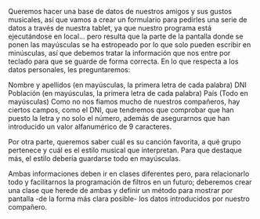 Queremos hacer una base de datos de nuestros amigos y sus gustos musicales, así que vamos a crear un formulario para pedirles una serie de datos a través de nuestra tablet,
ya que nuestro programa está ejecutándose en local... pero resulta que la parte de la pantalla donde se ponen las mayúsculas se ha estropeado por lo que solo pueden escribir en minúsculas, 
así que debemos tratar la información que nos entre por teclado para que se guarde de forma correcta. En lo que respecta a los datos personales, les preguntaremos:

Nombre y apellidos (en mayúsculas, la primera letra de cada palabra)
DNI
Población (en mayúsculas, la primera letra de cada palabra)
País (Todo en mayúsculas)
Como no nos fiamos mucho de nuestros compañeros, hay ciertos campos, como el DNI, que tendremos que comprobar que han puesto la letra y no solo el número, 
además de asegurarnos que han introducido un valor alfanumérico de 9 caracteres.

Por otra parte, queremos saber cuál es su canción favorita, a qué grupo pertenece y cuál es el estilo musical que interpretan. Para que destaque más, 
el estilo debería guardarse todo en mayúsculas.

Ambas informaciones deben ir en clases diferentes pero, para relacionarlo todo y facilitarnos la programación de filtros en un futuro; 
deberemos crear una clase que herede de ambas y definir un método para mostrar por pantalla -de la forma más clara posible- los datos introducidos por nuestro compañero.

